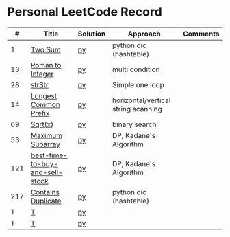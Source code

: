 # Personal LeetCode Record 


| #   | Title                                                                                             | Solution                                    | Approach                            | Comments |  
|-----|---------------------------------------------------------------------------------------------------|---------------------------------------------|-------------------------------------|----------|
| 1   | [Two Sum](https://leetcode.com/problems/two-sum/)                                                 | [py](hashTable/TwoSum.md)                   | python dic (hashtable)              |          |
| 13  | [Roman to Integer](https://leetcode.com/problems/roman-to-integer/)                               | [py](general/Roman.md)                      | multi condition                     |          |
| 28  | [strStr](https://leetcode.com/problems/implement-strstr/)                                         | [py](general/strStr.md)                     | Simple one loop                     |          |
| 14  | [Longest Common Prefix](https://leetcode.com/problems/longest-common-prefix/)                     | [py](general/prefix.md)                     | horizontal/vertical string scanning |          |
| 69  | [Sqrt(x)](https://leetcode.com/problems/sqrtx/)                                                   | [py](./math/sqrt.md)                        | binary search                       |          |
| 53  | [Maximum Subarray](https://leetcode.com/problems/maximum-subarray/)                               | [py](dynamicProgramming/maximumSubarray.md) | DP, Kadane's Algorithm              |          |
| 121 | [best-time-to-buy-and-sell-stock](https://leetcode.com/problems/best-time-to-buy-and-sell-stock/) | [py](dynamicProgramming/stock.md)           | DP, Kadane's Algorithm              |          |
| 217 | [Contains Duplicate](https://leetcode.com/problems/contains-duplicate/)                           | [py](general/containDuplicates.md)          | python dic (hashtable)              |          |
| T   | [T](htps://leetcode.com/problems/two-sum/)                                                        | [py](general/strStr.md)                     |                                     |          |
| T   | [T](htps://leetcode.com/problems/two-sum/)                                                        | [py](general/strStr.md)                     |                                     |          |

